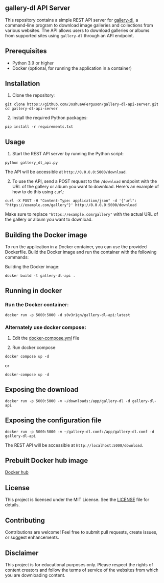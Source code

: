 ## gallery-dl API Server

This repository contains a simple REST API server for [gallery-dl](https://github.com/mikf/gallery-dl), a command-line program to download image galleries and collections from various websites. The API allows users to download galleries or albums from supported sites using `gallery-dl` through an API endpoint.

## Prerequisites

- Python 3.9 or higher
- Docker (optional, for running the application in a container)

## Installation

1. Clone the repository:
```
git clone https://github.com/JoshuaAFerguson/gallery-dl-api-server.git
cd gallery-dl-api-server
```

2. Install the required Python packages:
```
pip install -r requirements.txt
```
## Usage

1. Start the REST API server by running the Python script:
```
python gallery_dl_api.py
```
The API will be accessible at `http://0.0.0.0:5000/download`.

2. To use the API, send a POST request to the `/download` endpoint with the URL of the gallery or album you want to download. Here's an example of how to do this using `curl`:
```
curl -X POST -H "Content-Type: application/json" -d '{"url": "https://example.com/gallery"}' http://0.0.0.0:5000/download
```
Make sure to replace `"https://example.com/gallery"` with the actual URL of the gallery or album you want to download.

## Building the Docker image

To run the application in a Docker container, you can use the provided Dockerfile. Build the Docker image and run the container with the following commands:

Building the Docker image:
```
docker build -t gallery-dl-api .
```
## Running in docker

### Run the Docker container:

```
docker run -p 5000:5000 -d s0v3r1gn/gallery-dl-api:latest
```
### Alternately use docker compose:

1. Edit the [docker-compose.yml](docker-compose.yml) file

2. Run docker compose
```
docker compose up -d
```
or 
```
docker-compose up -d
```
## Exposing the download 

```
docker run -p 5000:5000 -v ~/downloads:/app/gallery-dl -d gallery-dl-api
```
## Exposing the configuration file

```
docker run -p 5000:5000 -v ~/gallery-dl.conf:/app/gallery-dl.conf -d gallery-dl-api
```

The REST API will be accessible at `http://localhost:5000/download`.

## Prebuilt Docker hub image

[Docker hub](https://hub.docker.com/r/s0v3r1gn/gallery-dl-api-server)

## License

This project is licensed under the MIT License. See the [LICENSE](LICENSE) file for details.

## Contributing

Contributions are welcome! Feel free to submit pull requests, create issues, or suggest enhancements.

## Disclaimer

This project is for educational purposes only. Please respect the rights of content creators and follow the terms of service of the websites from which you are downloading content.
